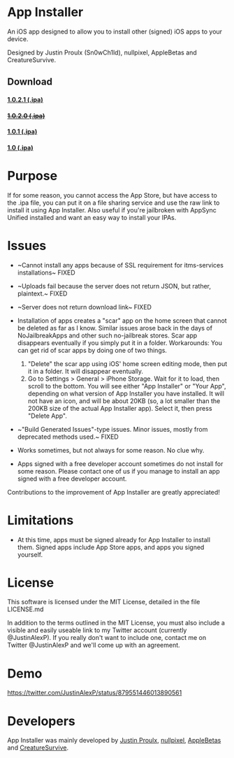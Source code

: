 # App Installer
An iOS app designed to allow you to install other (signed) iOS apps to your device.

Designed by Justin Proulx (Sn0wCh1ld), nullpixel, AppleBetas and CreatureSurvive.

<h2>Download</h2>
<h4><a href="https://github.com/Sn0wCh1ld/App-Installer/releases/download/1.0.2.1/App.Installer.ipa">1.0.2.1 (.ipa)</a></h4>
<strike><h4><a href="https://github.com/Sn0wCh1ld/App-Installer/releases/download/1.0.2.0/App.Installer.ipa">1.0.2.0 (.ipa)</a></h4></strike>
<h4><a href="https://github.com/Sn0wCh1ld/App-Installer/releases/download/1.0.1/App.Installer.ipa">1.0.1 (.ipa)</a></h4>
<h4><a href="https://github.com/Sn0wCh1ld/App-Installer/releases/download/1.0/App.Installer.ipa">1.0 (.ipa)</a></h4>

# Purpose
If for some reason, you cannot access the App Store, but have access to the .ipa file, you can put it on a file sharing service and use the raw link to install it using App Installer. Also useful if you're jailbroken with AppSync Unified installed and want an easy way to install your IPAs.

# Issues
- ~Cannot install any apps because of SSL requirement for itms-services installations~ FIXED
- ~Uploads fail because the server does not return JSON, but rather, plaintext.~ FIXED
- ~Server does not return download link~ FIXED
- Installation of apps creates a "scar" app on the home screen that cannot be deleted as far as I know. Similar issues arose back in the days of NoJailbreakApps and other such no-jailbreak stores. Scar app disappears eventually if you simply put it in a folder.
  Workarounds:
  You can get rid of scar apps by doing one of two things.
  1. "Delete" the scar app using iOS' home screen editing mode, then put it in a folder. It will disappear eventually.
  2. Go to Settings > General > iPhone Storage. Wait for it to load, then scroll to the bottom. You will see either "App      Installer" or "Your App", depending on what version of App Installer you have installed. It will not have an icon, and will be about 20KB (so, a lot smaller than the 200KB size of the actual App Installer app). Select it, then press "Delete App".

- ~"Build Generated Issues"-type issues. Minor issues, mostly from deprecated methods used.~ FIXED
- Works sometimes, but not always for some reason. No clue why.
- Apps signed with a free developer account sometimes do not install for some reason. Please contact one of us if you manage to install an app signed with a free developer account.

Contributions to the improvement of App Installer are greatly appreciated!

# Limitations
- At this time, apps must be signed already for App Installer to install them. Signed apps include App Store apps, and apps you signed yourself.

# License
This software is licensed under the MIT License, detailed in the file LICENSE.md

In addition to the terms outlined in the MIT License, you must also include a visible and easily useable link to my Twitter account (currently @JustinAlexP). If you really don't want to include one, contact me on Twitter @JustinAlexP and we'll come up with an agreement.

# Demo
https://twitter.com/JustinAlexP/status/879551446013890561

# Developers
App Installer was mainly developed by [Justin Proulx](https://www.twitter.com/JustinAlexP), [nullpixel](https://twitter.com/nullriver), [AppleBetas](https://twitter.com/AppleBetasDev) and [CreatureSurvive](https://www.twitter.com/CreatureSurvive).
